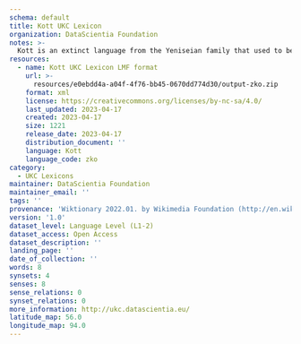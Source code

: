 ```yaml
---
schema: default
title: Kott UKC Lexicon
organization: DataScientia Foundation
notes: >-
  Kott is an extinct language from the Yeniseian family that used to be spoken in Eurasia. The UKC Lexicon of Kott is represented as a lexico-semantic network. It consists of words, word senses, synsets, as well as sense-level and synset-level relationships
resources:
  - name: Kott UKC Lexicon LMF format
    url: >-
      resources/e0ebdd4a-a04f-4f76-bb45-0670dd774d30/output-zko.zip
    format: xml
    license: https://creativecommons.org/licenses/by-nc-sa/4.0/
    last_updated: 2023-04-17
    created: 2023-04-17
    size: 1221
    release_date: 2023-04-17
    distribution_document: ''
    language: Kott
    language_code: zko
category:
  - UKC Lexicons
maintainer: DataScientia Foundation
maintainer_email: ''
tags: ''
provenance: 'Wiktionary 2022.01. by Wikimedia Foundation (http://en.wiktionary.org); CogNet 2.1 by Khuyagbaatar Batsuren, National University of Mongolia (http://cognet.ukc.disi.unitn.it); Princeton WordNet 2.1 by Princeton University (https://wordnet.princeton.edu)'
version: '1.0'
dataset_level: Language Level (L1-2)
dataset_access: Open Access
dataset_description: ''
landing_page: ''
date_of_collection: ''
words: 8
synsets: 4
senses: 8
sense_relations: 0
synset_relations: 0
more_information: http://ukc.datascientia.eu/
latitude_map: 56.0
longitude_map: 94.0
---
```

